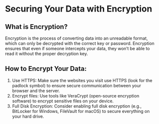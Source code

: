 # Securing Your Data with Encryption
## What is Encryption?
Encryption is the process of converting data into an unreadable format, which can only be decrypted with the correct key or password. Encryption ensures that even if someone intercepts your data, they won’t be able to read it without the proper decryption key.
## How to Encrypt Your Data:
1. Use HTTPS: Make sure the websites you visit use HTTPS (look for the padlock symbol) to ensure secure communication between your browser and the server.
2. Encrypt files: Use tools like VeraCrypt (open-source encryption software) to encrypt sensitive files on your device.
3. Full Disk Encryption: Consider enabling full disk encryption (e.g., BitLocker for Windows, FileVault for macOS) to secure everything on your hard drive.
